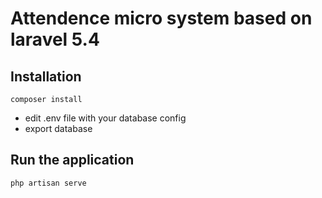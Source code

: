 # Attendence micro system based on laravel 5.4 
## Installation
```
composer install
```
- edit .env file with your database config
- export database

## Run the application
```
php artisan serve
```

